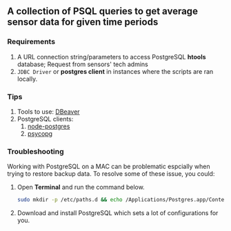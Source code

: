 ## A collection of PSQL queries to get average sensor data for given time periods
### Requirements
1. A URL connection string/parameters to access PostgreSQL <b>htools</b> database; Request from sensors' tech admins
2. `JDBC Driver` or <b>postgres client</b> in instances where the scripts are ran locally.
   
### Tips
1. Tools to use: [DBeaver](https://dbeaver.io)
2. PostgreSQL clients:
   1. [node-postgres](https://node-postgres.com)
   2. [psycopg](https://www.psycopg.org)

### Troubleshooting

Working with PostgreSQL on a MAC can be problematic espcially when trying to restore backup data. To resolve some of these issue, you could:
1. Open <b>Terminal</b> and run the command below. 
    ```zsh
    sudo mkdir -p /etc/paths.d && echo /Applications/Postgres.app/Contents/Versions/latest/bin | sudo tee /etc/paths.d/postgresapp 
    ```
2. Download and install PostgreSQL which sets a lot of configurations for you.